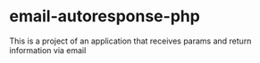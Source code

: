 # email-autoresponse-php
This is a project of an application that receives params and return information via email
